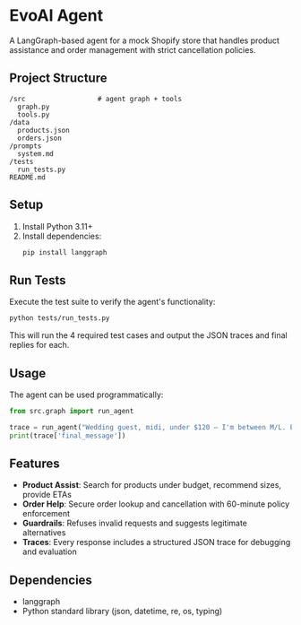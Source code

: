 # EvoAI Agent

A LangGraph-based agent for a mock Shopify store that handles product assistance and order management with strict cancellation policies.

## Project Structure

```
/src                  # agent graph + tools
  graph.py
  tools.py
/data
  products.json
  orders.json
/prompts
  system.md
/tests
  run_tests.py
README.md
```

## Setup

1. Install Python 3.11+
2. Install dependencies:
   ```bash
   pip install langgraph
   ```

## Run Tests

Execute the test suite to verify the agent's functionality:

```bash
python tests/run_tests.py
```

This will run the 4 required test cases and output the JSON traces and final replies for each.

## Usage

The agent can be used programmatically:

```python
from src.graph import run_agent

trace = run_agent("Wedding guest, midi, under $120 — I'm between M/L. ETA to 560001?")
print(trace['final_message'])
```

## Features

- **Product Assist**: Search for products under budget, recommend sizes, provide ETAs
- **Order Help**: Secure order lookup and cancellation with 60-minute policy enforcement
- **Guardrails**: Refuses invalid requests and suggests legitimate alternatives
- **Traces**: Every response includes a structured JSON trace for debugging and evaluation

## Dependencies

- langgraph
- Python standard library (json, datetime, re, os, typing)